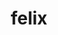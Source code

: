 ---
title: felix
show_read_time: false
canonical_url: 'https://docs.projectcalico.org/v3.5/reference/felix/index'
---